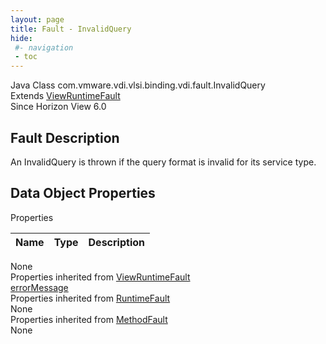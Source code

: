 ```yaml
---
layout: page
title: Fault - InvalidQuery
hide:
 #- navigation
 - toc
---
```


  
  
  



Java Class
    com.vmware.vdi.vlsi.binding.vdi.fault.InvalidQuery  
Extends
     [ViewRuntimeFault](vdi.fault.ViewRuntimeFault.md)  
Since 
    Horizon View 6.0

## Fault Description 

An InvalidQuery is thrown if the query format is invalid for its service type. 

## Data Object Properties

Properties

Name |  Type |  Description   
---|---|---  
None  
Properties inherited from [ViewRuntimeFault](vdi.fault.ViewRuntimeFault.md)  
[errorMessage](vdi.fault.ViewRuntimeFault.md#errorMessage)  
Properties inherited from [RuntimeFault](vmodl.RuntimeFault.md)  
None  
Properties inherited from [MethodFault](vmodl.MethodFault.md)  
None  
  
  

  
  

